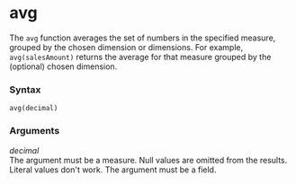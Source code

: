 # avg<a name="avg-function"></a>

The `avg` function averages the set of numbers in the specified measure, grouped by the chosen dimension or dimensions\. For example, `avg(salesAmount)` returns the average for that measure grouped by the \(optional\) chosen dimension\.

### Syntax<a name="avg-function-syntax"></a>

```
avg(decimal)
```

### Arguments<a name="avg-function-arguments"></a>

 *decimal*   
The argument must be a measure\. Null values are omitted from the results\. Literal values don't work\. The argument must be a field\.